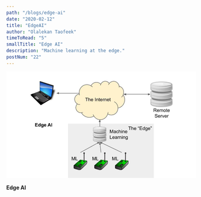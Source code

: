 ```yaml
---
path: "/blogs/edge-ai"
date: "2020-02-12"
title: "EdgeAI"
author: "Olalekan Taofeek"
timeToRead: "5"
smallTitle: "Edge AI"
description: "Machine learning at the edge."
postNum: "22"
---
```


<img src="./cover_22.jpg"/>
<br/>

**Edge AI**
